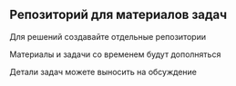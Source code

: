 
## Репозиторий для материалов задач

Для решений создавайте отдельные репозитории

Материалы и задачи со временем будут дополняться

Детали задач можете выносить на обсуждение


